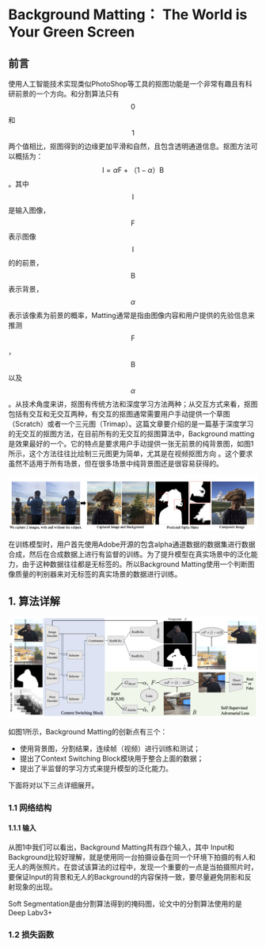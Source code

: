 # Background Matting： The World is Your Green Screen

## 前言

使用人工智能技术实现类似PhotoShop等工具的抠图功能是一个非常有趣且有科研前景的一个方向。和分割算法只有$$0$$和$$1$$两个值相比，抠图得到的边缘更加平滑和自然，且包含透明通道信息。抠图方法可以概括为：$$\text{I} = \alpha \text{F} +（1-\alpha）\text{B}$$。其中$$\text{I}$$是输入图像，$$\text{F}$$表示图像$$\text{I}$$的的前景，$$\text{B}$$表示背景，$$\alpha$$表示该像素为前景的概率，Matting通常是指由图像内容和用户提供的先验信息来推测$$\text{F}$$， $$\text{B}$$以及$$\alpha$$。从技术角度来讲，抠图有传统方法和深度学习方法两种；从交互方式来看，抠图包括有交互和无交互两种，有交互的抠图通常需要用户手动提供一个草图（Scratch）或者一个三元图（Trimap）。这篇文章要介绍的是一篇基于深度学习的无交互的抠图方法，在目前所有的无交互的抠图算法中，Background matting是效果最好的一个。它的特点是要求用户手动提供一张无前景的纯背景图，如图1所示，这个方法往往比绘制三元图更为简单，尤其是在视频抠图方向 。这个要求虽然不适用于所有场景，但在很多场景中纯背景图还是很容易获得的。

![](/assets/BGMatting1.png)

在训练模型时，用户首先使用Adobe开源的包含alpha通道数据的数据集进行数据合成，然后在合成数据上进行有监督的训练。为了提升模型在真实场景中的泛化能力，由于这种数据往往都是无标签的。所以Background Matting使用一个判断图像质量的判别器来对无标签的真实场景的数据进行训练。

## 1. 算法详解

![](/assets/BGMatting2.png)

如图1所示，Background Matting的创新点有三个：

* 使用背景图，分割结果，连续帧（视频）进行训练和测试；
* 提出了Context Switching Block模块用于整合上面的数据；
* 提出了半监督的学习方式来提升模型的泛化能力。

下面将对以下三点详细展开。

### 1.1 网络结构

#### 1.1.1 输入

从图1中我们可以看出，Background Matting共有四个输入，其中 Input和Background比较好理解，就是使用同一台拍摄设备在同一个环境下拍摄的有人和无人的两张照片。在尝试该算法的过程中，发现一个重要的一点是当拍摄照片时，要保证Input的背景和无人的Background的内容保持一致，要尽量避免阴影和反射现象的出现。

Soft Segmentation是由分割算法得到的掩码图，论文中的分割算法使用的是Deep Labv3+

### 1.2 损失函数



